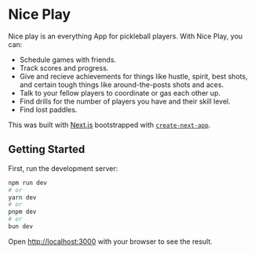 # Nice Play
Nice play is an everything App for pickleball players. With Nice Play, you can:
* Schedule games with friends.
* Track scores and progress.
* Give and recieve achievements for things like hustle, spirit, best shots, and certain tough things like around-the-posts shots and aces.
* Talk to your fellow players to coordinate or gas each other up.
* Find drills for the number of players you have and their skill level.
* Find lost paddles.

This was built with [Next.js](https://nextjs.org/) bootstrapped with [`create-next-app`](https://github.com/vercel/next.js/tree/canary/packages/create-next-app).

## Getting Started

First, run the development server:

```bash
npm run dev
# or
yarn dev
# or
pnpm dev
# or
bun dev
```

Open [http://localhost:3000](http://localhost:3000) with your browser to see the result.
